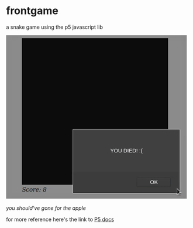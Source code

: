 # frontgame
a snake game using the p5 javascript lib

![snake gif](snakegame.gif)

*_you should've gone for the apple_*

for more reference here's the link to [P5 docs](https://p5js.org/reference/)
